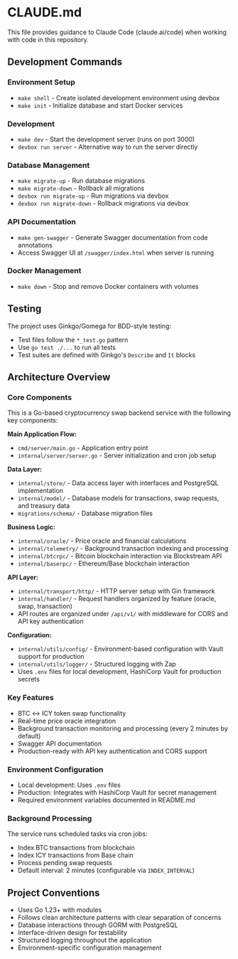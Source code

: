 # CLAUDE.md

This file provides guidance to Claude Code (claude.ai/code) when working with code in this repository.

## Development Commands

### Environment Setup
- `make shell` - Create isolated development environment using devbox
- `make init` - Initialize database and start Docker services

### Development
- `make dev` - Start the development server (runs on port 3000)
- `devbox run server` - Alternative way to run the server directly

### Database Management
- `make migrate-up` - Run database migrations
- `make migrate-down` - Rollback all migrations
- `devbox run migrate-up` - Run migrations via devbox
- `devbox run migrate-down` - Rollback migrations via devbox

### API Documentation
- `make gen-swagger` - Generate Swagger documentation from code annotations
- Access Swagger UI at `/swagger/index.html` when server is running

### Docker Management
- `make down` - Stop and remove Docker containers with volumes

## Testing

The project uses Ginkgo/Gomega for BDD-style testing:
- Test files follow the `*_test.go` pattern
- Use `go test ./...` to run all tests
- Test suites are defined with Ginkgo's `Describe` and `It` blocks

## Architecture Overview

### Core Components
This is a Go-based cryptocurrency swap backend service with the following key components:

**Main Application Flow:**
- `cmd/server/main.go` - Application entry point
- `internal/server/server.go` - Server initialization and cron job setup

**Data Layer:**
- `internal/store/` - Data access layer with interfaces and PostgreSQL implementation
- `internal/model/` - Database models for transactions, swap requests, and treasury data
- `migrations/schema/` - Database migration files

**Business Logic:**
- `internal/oracle/` - Price oracle and financial calculations
- `internal/telemetry/` - Background transaction indexing and processing
- `internal/btcrpc/` - Bitcoin blockchain interaction via Blockstream API
- `internal/baserpc/` - Ethereum/Base blockchain interaction

**API Layer:**
- `internal/transport/http/` - HTTP server setup with Gin framework
- `internal/handler/` - Request handlers organized by feature (oracle, swap, transaction)
- API routes are organized under `/api/v1/` with middleware for CORS and API key authentication

**Configuration:**
- `internal/utils/config/` - Environment-based configuration with Vault support for production
- `internal/utils/logger/` - Structured logging with Zap
- Uses `.env` files for local development, HashiCorp Vault for production secrets

### Key Features
- BTC ↔ ICY token swap functionality
- Real-time price oracle integration
- Background transaction monitoring and processing (every 2 minutes by default)
- Swagger API documentation
- Production-ready with API key authentication and CORS support

### Environment Configuration
- Local development: Uses `.env` files
- Production: Integrates with HashiCorp Vault for secret management
- Required environment variables documented in README.md

### Background Processing
The service runs scheduled tasks via cron jobs:
- Index BTC transactions from blockchain
- Index ICY transactions from Base chain
- Process pending swap requests
- Default interval: 2 minutes (configurable via `INDEX_INTERVAL`)

## Project Conventions

- Uses Go 1.23+ with modules
- Follows clean architecture patterns with clear separation of concerns
- Database interactions through GORM with PostgreSQL
- Interface-driven design for testability
- Structured logging throughout the application
- Environment-specific configuration management